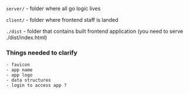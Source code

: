 `server/` - folder where all go logic lives

`client/` - folder where frontend staff is landed

`./dist` - folder that contains built frontend application (you need to serve ./dist/index.html)

### Things needed to clarify

    - favicon
    - app name
    - app logo
    - data structures
    - login to access app ?